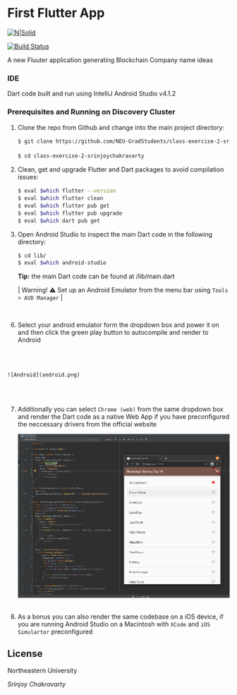 # First Flutter App

[![N|Solid](https://cldup.com/dTxpPi9lDf.thumb.png)](https://nodesource.com/products/nsolid)

[![Build Status](https://travis-ci.org/joemccann/dillinger.svg?branch=master)](https://travis-ci.org/joemccann/dillinger)

A new Fluuter application generating Blockchain Company name ideas

### IDE 

Dart code built and run using IntelliJ Android Studio v4.1.2

### Prerequisites and Running on Discovery Cluster

1. Clone the repo from Github and change into the main project directory:
    ```sh
    $ git clone https://github.com/NEU-GradStudents/class-exercise-2-srinjoychakravarty.git

    $ cd class-exercise-2-srinjoychakravarty
    ```

2. Clean, get and upgrade Flutter and Dart packages to avoid compilation issues:
    ```sh
    $ eval $which flutter --version
    $ eval $which flutter clean
    $ eval $which flutter pub get
    $ eval $which flutter pub upgrade
    $ eval $which dart pub get
    ```
3.  Open Android Studio to inspect the main Dart code in the following directory:
    ```sh
    $ cd lib/
    $ eval $which android-studio
    ```

    **Tip:** the main Dart code can be found at /lib/main.dart
 
    | Warning! :warning: Set up an Android Emulator from the menu bar using `Tools > AVD Manager`  |

<br/>

6. Select your android emulator form the dropdown box and power it on and then click the green play button to autocompile and render to Android
<br/>
<br/>

    ![Android](android.png)
<br/>
<br/>

7. Additionally you can select `Chrome (web)` from the same dropdown box and render the Dart code as a native Web App if you have preconfigured the neccessary drivers from the official website
    <br/>

    ![Chrome](chrome.png)    
    <br/>
    
8. As a bonus you can also render the same codebase on a iOS device, if you are running Android Studio on a Macintosh with `XCode` and `iOS Simulartor` preconfigured

License
----

Northeastern University

_Srinjoy Chakravarty_